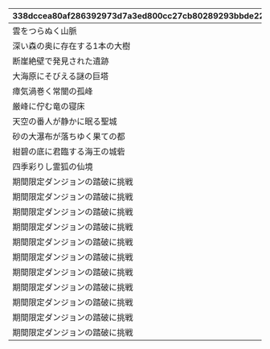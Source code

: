|338dccea80af286392973d7a3ed800cc27cb80289293bbde2203dc0b903586cc|d6b459a0f32fabbe6d139152f5b88b21cfefb3f44d36c40999dc79fb0b9fc166|40c19d937763d77ccc67f1064777b06d83f9d8c72202b070a236f943305cfbd7|cbf12626a8e85674f3253d8e0bc805eba3f78fdb5033d98ea1bc7b6055c10a41|544b4acbbad656905b9ec0439564f24dbfdf33af09e69cfc322af88962118622|a963a9f8a876420e2892c16679dd7df06473899092e07fe38c00cd68882d0c94|1685c5d865bc1754cbae16a5b10295d9f0649bebceb4577495613b2c3bd05407|69c73257b383d50568ea92d07876fa57e73423e0b7d71b3a12203393cd6cdcba|c6ba401cc52950f6ec2895c0fb5bc73ef3faaa7e1cee0c434d747479bb8a389a|c32f399f6a35c6b88df7894b2fcad167a2849555916d7d3a6a6486c73e84f5a1|7dac1d3ec9ae8d3dc18ef8cf95eb1eb2d7f20f2d099e0878fa20260b0eaac932|d1a35af6e2b9ccdce85ef5ec5e98b025b04843d41e47b7107be337ade55dfb07|ea2732e2ea18c3e5b4952b2783ef0eaa2d5239c50776b4ecbdd2755effa5db45|a1e577d7e815c376acc496d178b7126b24c871224daba72598df2cfd0cda52c0|46cde6598a77ab14a47e2871b04ebe37dbc3a52faf2832d920282c9ec6c6d2de|
| --- | --- | --- | --- | --- | --- | --- | --- | --- | --- | --- | --- | --- | --- | --- |
|雲をつらぬく山脈|11002012|400|501010001|31001|200010|45|1|4003002|10|4003001|0|195|雲海の山脈|400|
|深い森の奥に存在する1本の大樹|11005013|300|501010002|31002|200020|30|1|4003004|10|4003003|0|-110|密林の大樹|300|
|断崖絶壁で発見された遺跡|11007014|200|501010003|31003|200030|-190|1|4003006|10|4003005|0|-570|断崖の遺跡|200|
|大海原にそびえる謎の巨塔|11011017|100|501010004|31004|200040|-30|1|4003008|10|4003007|0|750|蒼海の孤塔|100|
|瘴気渦巻く常闇の孤峰|11014014|100|501010005|31005|200050|20|1|4003010|10|4003009|0|465|毒瘴の闇稜|100|
|厳峰に佇む竜の寝床|11026014|100|501010006|31006|200060|90|1|4003012|10|4003011|0|360|緑竜の骸嶺|100|
|天空の番人が静かに眠る聖城|11035014|100|501010007|31007|200070|90|1|4003014|10|4003013|0|130|天上の浮城|100|
|砂の大瀑布が落ちゆく果ての都|11047014|100|501010008|31008|200080|120|1|4003018|10|4003017|0|-50|砂瀑の底都|100|
|紺碧の底に君臨する海王の城砦|11057014|100|501010009|31009|200090|70|1|4003020|10|4003019|0|-360|紺碧の王砦|100|
|四季彩りし霊狐の仙境|11062014|0|501010010|31010|0|0|1|4003022|10|4003021|0|0|四彩の霊峰|100|
|期間限定ダンジョンの踏破に挑戦|0|100|0|32001|0|0|1|4003016|10|4003015|31006|0|スペシャルダンジョン|100|
|期間限定ダンジョンの踏破に挑戦|0|100|0|32002|0|0|1|0|10|0|31006|0|スペシャルダンジョン|100|
|期間限定ダンジョンの踏破に挑戦|0|100|0|32003|0|0|1|0|10|0|31006|0|スペシャルダンジョン|100|
|期間限定ダンジョンの踏破に挑戦|0|100|0|32004|0|0|1|0|10|0|31006|0|スペシャルダンジョン|100|
|期間限定ダンジョンの踏破に挑戦|0|100|0|32005|0|0|1|0|10|0|31006|0|スペシャルダンジョン|100|
|期間限定ダンジョンの踏破に挑戦|0|100|0|32006|0|0|1|0|10|0|31006|0|スペシャルダンジョン|100|
|期間限定ダンジョンの踏破に挑戦|0|100|0|32007|0|0|1|0|10|0|31006|0|スペシャルダンジョン|100|
|期間限定ダンジョンの踏破に挑戦|0|100|0|32008|0|0|1|0|10|0|31006|0|スペシャルダンジョン|100|
|期間限定ダンジョンの踏破に挑戦|0|100|0|32009|0|0|1|0|10|0|31006|0|スペシャルダンジョン|100|
|期間限定ダンジョンの踏破に挑戦|0|100|0|32010|0|0|1|0|10|0|31006|0|スペシャルダンジョン|100|
|期間限定ダンジョンの踏破に挑戦|0|100|0|32011|0|0|1|0|10|0|31006|0|スペシャルダンジョン|100|